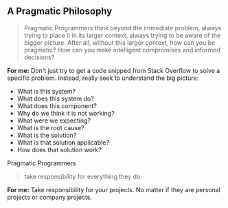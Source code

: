 ## A Pragmatic Philosophy

> Pragmatic Programmers think beyond the immediate problem, always trying to place
it in its larger context, always trying to be aware of the bigger picture.
After all, without this larger context, how can you be pragmatic? How can you
make intelligent compromises and informed decisions?

**For me:** Don't just try to get a code snipped from Stack Overflow to solve a
specific problem. Instead, really seek to understand the big picture:

* What is this system?
* What does this system do?
* What does this component?
* Why do we think it is not working?
* What were we expecting?
* What is the root cause?
* What is the solution?
* What is that solution applicable?
* How does that solution work?

Pragmatic Programmers
>take responsibility for everything they do.

**For me:** Take responsibility for your projects. No matter if they are personal projects or company projects.
